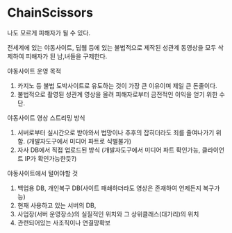 # ChainScissors

나도 모르게 피해자가 될 수 있다.

전세계에 있는 야동사이트, 딥웹 등에 있는 불법적으로 제작된 성관계 동영상을 모두 삭제하여 피해자가 된 남,녀들을 구제한다.


야동사이트 운영 목적 
1. 카지노 등 불법 도박사이트로 유도하는 것이 가장 큰 이유이며 제일 큰 돈줄이다.
2. 불법적으로 촬영된 성관계 영상을 올려 피해자로부터 금전적인 이익을 얻기 위한 수단.

야동사이트 영상 스트리밍 방식
1. 서버로부터 실시간으로 받아와서 법망이나 추후의 잡히더라도 죄를 줄여나가기 위함. (개발자도구에서 미디어 파트로 식별불가)
2. 자사 DB에서 직접 업로드된 방식 (개발자도구에서 미디어 파트 확인가능, 클라이언트 IP가 확인가능한듯?)

야동사이트에서 털어야할 것
1. 백업용 DB, 개인복구 DB(사이트 패쇄하더라도 영상은 존재하여 언제든지 복구가능)
2. 현재 사용하고 있는 서버의 DB,
3. 사업장(서버 운영장소)의 실질적인 위치와 그 상위클래스(대가리)의 위치
4. 관련되어있는 사조직이나 연결망확보
